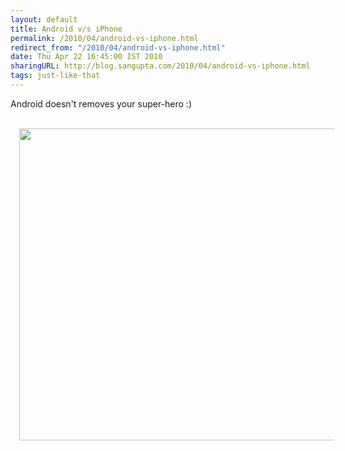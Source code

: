 ```yaml
---
layout: default
title: Android v/s iPhone
permalink: /2010/04/android-vs-iphone.html
redirect_from: "/2010/04/android-vs-iphone.html"
date: Thu Apr 22 16:45:00 IST 2010
sharingURL: http://blog.sangupta.com/2010/04/android-vs-iphone.html
tags: just-like-that
---
```

Android doesn't removes your super-hero :)
<br>
<br>
<div class="separator" style="clear: both; text-align: center;">
    <a href="http://2.bp.blogspot.com/_Igofzvi0TDM/S9Avwd_bhhI/AAAAAAAAFX0/Waw5Ynnq0wI/s1600/AndoridIphone.jpg" imageanchor="1" style="margin-left: 1em; margin-right: 1em;"><img border="0" height="499" src="http://2.bp.blogspot.com/_Igofzvi0TDM/S9Avwd_bhhI/AAAAAAAAFX0/Waw5Ynnq0wI/s640/AndoridIphone.jpg" width="640"></a>
</div>
